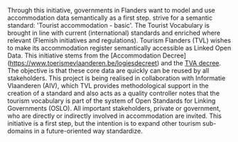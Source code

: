 Through this initiative, governments in Flanders want to model and use accommodation data semantically as a first step. 
strive for a semantic standard: 'Tourist accommodation - basic'. 
The Tourist Vocabulary is brought in line with current (international) standards and enriched 
where relevant (Flemish initiatives and regulations).
Tourism Flanders (TVL) wishes to make its accommodation register semantically accessible as Linked Open Data. 
This initiative stems from the [Accommodation Decree] (https://www.toerismevlaanderen.be/logiesdecreet) and the 
[TVA decree](https://www.toerismevlaanderen.be/toerismevoorallen). The objective is that these core data are quickly 
can be reused by all stakeholders.
This project is being realised in collaboration with Informatie Vlaanderen (AIV), which 
TVL provides methodological support in the creation of a standard and also acts as a quality controller 
notes that the tourism vocabulary is part of the system of Open Standards for Linking Governments (OSLO). 
All important stakeholders, private or government, who are directly or indirectly involved in accommodation are invited. 
This initiative is a first step, but the intention is to expand other tourism sub-domains in a future-oriented way 
standardize.